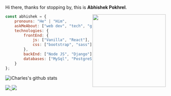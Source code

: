 
Hi there, thanks for stopping by, this is **Abhishek Pokhrel**.

<img align='right' src="https://avatars.githubusercontent.com/u/89846718?v=4" width="230">

```javascript
const abhishek = {
    pronouns: "He" | "Him",
    askMeAbout: ["web dev", "tech", "game"],
    technologies: {
        frontEnd: {
            js: ["Vanilla", "React"],
            css: ["bootstrap", "sass"]
        },
        backEnd: ["Node JS", "Django"],
        databases: ["MySql", "PostgreSQL", "MongoDB"],
    }
};
```

![iCharles's github stats](https://github-readme-stats.vercel.app/api?username=Abhishek-Pokhrel&hide=contribs,prs&count_private=true&show_icons=true)

<a href="https://github.com/Abhishek-Pokhre">
  <img src="https://img.shields.io/github/followers/Abhishek-Pokhrel">
</a>
<a href="https://github.com/Abhishek-PokhreAbhishek-Pokhrel">
   <img src="https://komarev.com/ghpvc/?username=Abhishek-Pokhrel">
</a>

